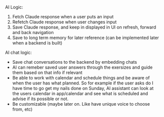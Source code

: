 AI Logic:

1. Fetch Claude response when a user puts an input
2. Refetch Claude response when user changes input
3. Save Claude response, and keep in displayed in UI on refresh, forward and back navigation
4. Save to long term memory for later reference (can be implemented later when a backend is built) 


AI chat logic:

- Save chat conversations to the backend by embedding chats
- AI can remeber saved user answers through the exersizes and guide them based on that info if relevant
- Be able to work with calendar and schedule things and be aware of when the user has what planned. So for example if the user asks do I have time to go get my nails done on Sunday, AI assistant can look at the users calendar in app/calendar and see what is scheduled and advise if its possible or not.
- Be customizable (maybe later on. Like have unique voice to choose from, etc)
